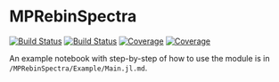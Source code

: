 # MPRebinSpectra

[![Build Status](https://travis-ci.com/Shoram444/MPRebinSpectra.jl.svg?branch=main)](https://travis-ci.com/Shoram444/MPRebinSpectra.jl)
[![Build Status](https://ci.appveyor.com/api/projects/status/github/Shoram444/MPRebinSpectra.jl?svg=true)](https://ci.appveyor.com/project/Shoram444/MPRebinSpectra-jl)
[![Coverage](https://codecov.io/gh/Shoram444/MPRebinSpectra.jl/branch/main/graph/badge.svg)](https://codecov.io/gh/Shoram444/MPRebinSpectra.jl)
[![Coverage](https://coveralls.io/repos/github/Shoram444/MPRebinSpectra.jl/badge.svg?branch=main)](https://coveralls.io/github/Shoram444/MPRebinSpectra.jl?branch=main)

An example notebook with step-by-step of how to use the module is in ```/MPRebinSpectra/Example/Main.jl.md```.